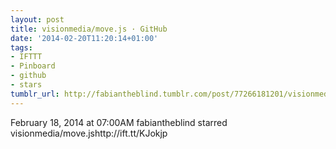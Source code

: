 ```yaml
---
layout: post
title: visionmedia/move.js · GitHub
date: '2014-02-20T11:20:14+01:00'
tags:
- IFTTT
- Pinboard
- github
- stars
tumblr_url: http://fabiantheblind.tumblr.com/post/77266181201/visionmedia-move-js-github
---
```

February 18, 2014 at 07:00AM
fabiantheblind starred visionmedia/move.jshttp://ift.tt/KJokjp
